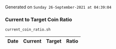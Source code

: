 Generated on `Sunday 26-September-2021 at 04:39:04`

### Current to Target Coin Ratio
`current_coin_ratio.sh`

Date|Current|Target|Ratio
---|---|---|---
